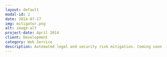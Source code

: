 ```yaml
---
layout: default
modal-id: 2
date: 2014-07-17
img: mitigator.png
alt: image-alt
project-date: April 2014
client: Development
category: Web Service
description: Automated legal and security risk mitigation. Coming soon!
---
```

